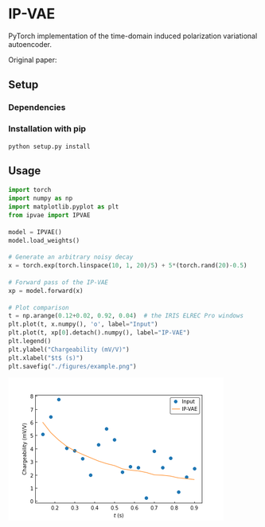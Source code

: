 # IP-VAE
PyTorch implementation of the time-domain induced polarization variational autoencoder.

Original paper:

## Setup

### Dependencies

### Installation with pip
```console
python setup.py install
```

## Usage

```python
import torch
import numpy as np
import matplotlib.pyplot as plt
from ipvae import IPVAE

model = IPVAE()
model.load_weights()

# Generate an arbitrary noisy decay
x = torch.exp(torch.linspace(10, 1, 20)/5) + 5*(torch.rand(20)-0.5)

# Forward pass of the IP-VAE
xp = model.forward(x)

# Plot comparison
t = np.arange(0.12+0.02, 0.92, 0.04)  # the IRIS ELREC Pro windows
plt.plot(t, x.numpy(), 'o', label="Input")
plt.plot(t, xp[0].detach().numpy(), label="IP-VAE")
plt.legend()
plt.ylabel("Chargeability (mV/V)")
plt.xlabel("$t$ (s)")
plt.savefig("./figures/example.png")
```

![example](./figures/example.png)
